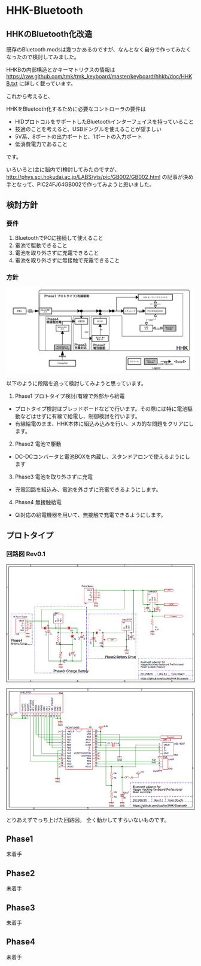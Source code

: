 # HHK-Bluetooth

## HHKのBluetooth化改造

既存のBluetooth modsは幾つかあるのですが、なんとなく自分で作ってみたくなったので検討してみました。

HHKBの内部構造とかキーマトリクスの情報は https://raw.github.com/tmk/tmk_keyboard/master/keyboard/hhkb/doc/HHKB.txt に詳しく載っています。

これから考えると、

HHKをBluetooth化するために必要なコントローラの要件は

* HIDプロトコルをサポートしたBluetoothインターフェイスを持っていること
 * 技適のことを考えると、USBドングルを使えることが望ましい
* 5V系、8ポートの出力ポートと、1ポートの入力ポート
* 低消費電力であること

です。

いろいろと(主に脳内で)検討してみたのですが、
http://phys.sci.hokudai.ac.jp/LABS/yts/pic/GB002/GB002.html
の記事が決め手となって、PIC24FJ64GB002で作ってみようと思いました。

## 検討方針

### 要件

1. BluetoothでPCに接続して使えること
2. 電池で駆動できること
3. 電池を取り外さずに充電できること
4. 電池を取り外さずに無接触で充電できること

### 方針

![ブロック図](Figures/BlockDiagram.png)

以下のように段階を追って検討してみようと思っています。

1. Phase1 プロトタイプ検討/有線で外部から給電
 * プロトタイプ検討はブレッドボードなどで行います。その際には特に電池駆動などはせずに有線で給電し、制御検討を行います。
 * 有線給電のまま、HHK本体に組込み込みを行い、メカ的な問題をクリアにします。
2. Phase2 電池で駆動
 * DC-DCコンバータと電池BOXを内蔵し、スタンドアロンで使えるようにします
3. Phase3 電池を取り外さずに充電
 * 充電回路を組込み、電池を外さずに充電できるようにします。
4. Phase4 無接触給電
 * Qi対応の給電機器を用いて、無接触で充電できるようにします。

## プロトタイプ

### 回路図 Rev0.1

![電源部回路図 Rev0.1](Figures/HHK-Bluetooth_PowerSupply-0.1.png)

![コントローラ部回路図 Rev0.1](Figures/HHK-Bluetooth_Main-0.1.png)

とりあえずでっち上げた回路図。
全く動かしてすらいないものです。



## Phase1

未着手

## Phase2

未着手

## Phase3

未着手

## Phase4

未着手
